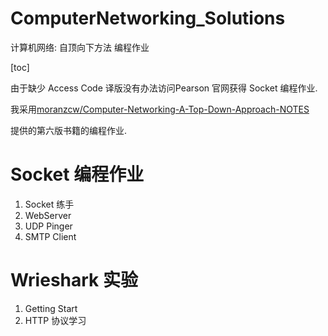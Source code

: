 # ComputerNetworking_Solutions
计算机网络: 自顶向下方法 编程作业

[toc]

由于缺少 Access Code 译版没有办法访问Pearson 官网获得 Socket 编程作业.

我采用[moranzcw/Computer-Networking-A-Top-Down-Approach-NOTES](https://github.com/moranzcw/Computer-Networking-A-Top-Down-Approach-NOTES)

提供的第六版书籍的编程作业.



# Socket 编程作业

1. Socket 练手
2. WebServer
3. UDP Pinger
4. SMTP Client



# Wrieshark 实验

1. Getting Start
2. HTTP 协议学习

